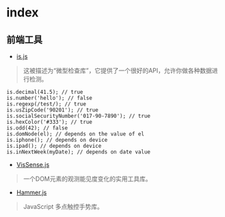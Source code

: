 # index

## 前端工具

- [is.js](https://github.com/arasatasaygin/is.js)

> 这被描述为“微型检查库”，它提供了一个很好的API，允许你做各种数据进行检测。

```
is.decimal(41.5); // true
is.number('hello'); // false
is.regexp(/test/); // true
is.usZipCode('90201'); // true
is.socialSecurityNumber('017-90-7890'); // true
is.hexColor('#333'); // true
is.odd(42); // false
is.domNode(el); // depends on the value of el
is.iphone(); // depends on device
is.ipad(); // depends on device
is.inNextWeek(myDate); // depends on date value
```

- [VisSense.js](https://github.com/vissense/vissense)

> 一个DOM元素的观测能见度变化的实用工具库。

- [Hammer.js](http://hammerjs.github.io/)

> JavaScript 多点触控手势库。





